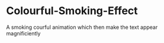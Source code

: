 # Colourful-Smoking-Effect
A smoking courful animation which then make the text appear magnificiently
